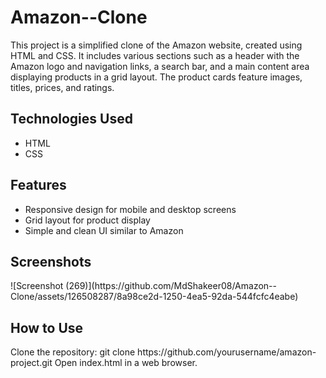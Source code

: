 # Amazon--Clone
This project is a simplified clone of the Amazon website, created using HTML and CSS. It includes various sections such as a header with the Amazon logo and navigation links, a search bar, and a main content area displaying products in a grid layout. The product cards feature images, titles, prices, and ratings.

<h2>Technologies Used</h2>
<ul>
  <li>HTML</li>
  <li>CSS</li>
</ul>

<h2>Features</h2>
<ul>
  <li>Responsive design for mobile and desktop screens</li>
  <li>Grid layout for product display</li>
  <li>Simple and clean UI similar to Amazon</li>
</ul>

<h2>Screenshots</h2>
![Screenshot (269)](https://github.com/MdShakeer08/Amazon--Clone/assets/126508287/8a98ce2d-1250-4ea5-92da-544fcfc4eabe)


<h2>How to Use</h2>
Clone the repository: git clone https://github.com/yourusername/amazon-project.git
Open index.html in a web browser.
